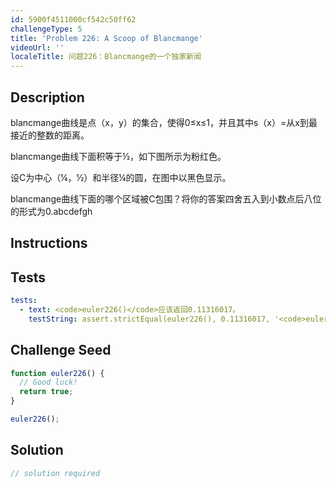 ```yaml
---
id: 5900f4511000cf542c50ff62
challengeType: 5
title: 'Problem 226: A Scoop of Blancmange'
videoUrl: ''
localeTitle: 问题226：Blancmange的一个独家新闻
---
```


## Description
<section id="description"> blancmange曲线是点（x，y）的集合，使得0≤x≤1，并且其中s（x）=从x到最接近的整数的距离。 <p> blancmange曲线下面积等于½，如下图所示为粉红色。 </p><p>设C为中心（¼，½）和半径¼的圆，在图中以黑色显示。 </p><p> blancmange曲线下面的哪个区域被C包围？将你的答案四舍五入到小数点后八位的形式为0.abcdefgh </p></section>

## Instructions
<section id="instructions">
</section>

## Tests
<section id='tests'>

```yml
tests:
  - text: <code>euler226()</code>应该返回0.11316017。
    testString: assert.strictEqual(euler226(), 0.11316017, '<code>euler226()</code> should return 0.11316017.');

```

</section>

## Challenge Seed
<section id='challengeSeed'>

<div id='js-seed'>

```js
function euler226() {
  // Good luck!
  return true;
}

euler226();

```

</div>



</section>

## Solution
<section id='solution'>

```js
// solution required
```
</section>
